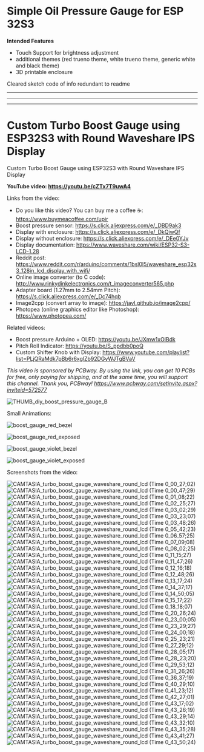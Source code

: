 # Simple Oil Pressure Gauge for ESP 32S3

**Intended Features**

- Touch Support for brightness adjustment
- additional themes (red trueno theme, white trueno theme, generic white and black theme)
- 3D printable enclosure

Cleared sketch code of info redundant to readme

------------
------------
------------ 
# Custom Turbo Boost Gauge using ESP32S3 with Round Waveshare IPS Display
Custom Turbo Boost Gauge using ESP32S3 with Round Waveshare IPS Display



**YouTube video: https://youtu.be/cZTx7T9uwA4**


Links from the video:
- Do you like this video? You can buy me a coffee ☕: https://www.buymeacoffee.com/upir
- Boost pressure sensor: https://s.click.aliexpress.com/e/_DBD9ak3
- Display with enclosure: https://s.click.aliexpress.com/e/_DkQiwQf
- Display without enclosure: https://s.click.aliexpress.com/e/_DEe0YJv
- Display documentation: https://www.waveshare.com/wiki/ESP32-S3-LCD-1.28
- Reddit post: https://www.reddit.com/r/arduino/comments/1bsl0l5/waveshare_esp32s3_128in_lcd_display_with_wifi/
- Online image converter (to C code): http://www.rinkydinkelectronics.com/t_imageconverter565.php
- Adapter board (1.27mm to 2.54mm Pitch): https://s.click.aliexpress.com/e/_Dc74hqb
- Image2cpp (convert array to image): https://javl.github.io/image2cpp/
- Photopea (online graphics editor like Photoshop): https://www.photopea.com/


Related videos:
- Boost pressure Arduino + OLED: https://youtu.be/JXmw1xOlBdk
- Pitch Roll Indicator: https://youtu.be/S_ppdbb0poQ
- Custom Shifter Knob with Display: https://www.youtube.com/playlist?list=PLjQRaMdk7pBb6r6xglZb92DGyWJTgBVaV

_This video is sponsored by PCBway. By using the link, you can get 10 PCBs for free, only paying for shipping, and at the same time, you will support this channel. Thank you, PCBway! https://www.pcbway.com/setinvite.aspx?inviteid=572577_

![THUMB_diy_boost_pressure_gauge_B](https://github.com/upiir/custom_boost_gauge_esp32/assets/117754156/e899b691-7cfe-4f21-853d-03f3aa8d6c6b)



Small Animations:

![boost_gauge_red_bezel](https://github.com/upiir/custom_boost_gauge_esp32/assets/117754156/b5eee7e9-96d4-4a94-abc9-69828083c2f3)

![boost_gauge_red_exposed](https://github.com/upiir/custom_boost_gauge_esp32/assets/117754156/df065611-1374-4b77-b75c-942e51522103)

![boost_gauge_violet_bezel](https://github.com/upiir/custom_boost_gauge_esp32/assets/117754156/ac0acb6d-ecd2-4826-98cf-5f4ffc570849)

![boost_gauge_violet_exposed](https://github.com/upiir/custom_boost_gauge_esp32/assets/117754156/5738d644-d8a0-44e6-9bbf-483f86d5b743)



Screenshots from the video:

![CAMTASIA_turbo_boost_gauge_waveshare_round_lcd (Time 0_00_27;02)](https://github.com/upiir/custom_boost_gauge_esp32/assets/117754156/98bc5065-027b-42eb-9e39-ba089223df7c)
![CAMTASIA_turbo_boost_gauge_waveshare_round_lcd (Time 0_00_47;29)](https://github.com/upiir/custom_boost_gauge_esp32/assets/117754156/0501fdec-385a-4059-84ce-bcb8242d2301)
![CAMTASIA_turbo_boost_gauge_waveshare_round_lcd (Time 0_01_08;22)](https://github.com/upiir/custom_boost_gauge_esp32/assets/117754156/1a702118-9952-45d0-a510-a29b989d504f)
![CAMTASIA_turbo_boost_gauge_waveshare_round_lcd (Time 0_02_25;27)](https://github.com/upiir/custom_boost_gauge_esp32/assets/117754156/c453527c-2e7e-4885-8ff7-c21f6e82d398)
![CAMTASIA_turbo_boost_gauge_waveshare_round_lcd (Time 0_03_02;29)](https://github.com/upiir/custom_boost_gauge_esp32/assets/117754156/5278de69-aa87-46f1-bce1-2df2a0203cb2)
![CAMTASIA_turbo_boost_gauge_waveshare_round_lcd (Time 0_03_23;07)](https://github.com/upiir/custom_boost_gauge_esp32/assets/117754156/610c57af-d0fb-4b21-821c-8e69f9f92536)
![CAMTASIA_turbo_boost_gauge_waveshare_round_lcd (Time 0_03_48;26)](https://github.com/upiir/custom_boost_gauge_esp32/assets/117754156/bf10f52c-f34f-43a3-b122-43c744b71809)
![CAMTASIA_turbo_boost_gauge_waveshare_round_lcd (Time 0_05_42;23)](https://github.com/upiir/custom_boost_gauge_esp32/assets/117754156/a8e47065-105f-4c91-8a8a-4f020590e039)
![CAMTASIA_turbo_boost_gauge_waveshare_round_lcd (Time 0_06_57;25)](https://github.com/upiir/custom_boost_gauge_esp32/assets/117754156/10a1091b-6f2b-4159-8b9f-756d93a4ea01)
![CAMTASIA_turbo_boost_gauge_waveshare_round_lcd (Time 0_07_09;08)](https://github.com/upiir/custom_boost_gauge_esp32/assets/117754156/e5fac67d-23e9-4250-b881-6720a96a0fef)
![CAMTASIA_turbo_boost_gauge_waveshare_round_lcd (Time 0_08_02;25)](https://github.com/upiir/custom_boost_gauge_esp32/assets/117754156/0d36b245-672f-4d83-8dde-3a7aff41a044)
![CAMTASIA_turbo_boost_gauge_waveshare_round_lcd (Time 0_11_15;27)](https://github.com/upiir/custom_boost_gauge_esp32/assets/117754156/ed3259c6-709c-459e-9bae-6708a5d92f5a)
![CAMTASIA_turbo_boost_gauge_waveshare_round_lcd (Time 0_11_47;26)](https://github.com/upiir/custom_boost_gauge_esp32/assets/117754156/988f795f-b57a-4c99-9594-1788324f6afe)
![CAMTASIA_turbo_boost_gauge_waveshare_round_lcd (Time 0_12_16;18)](https://github.com/upiir/custom_boost_gauge_esp32/assets/117754156/2f3bf9bc-ff2b-49d4-af74-46992aedf911)
![CAMTASIA_turbo_boost_gauge_waveshare_round_lcd (Time 0_12_48;26)](https://github.com/upiir/custom_boost_gauge_esp32/assets/117754156/218437ec-4305-46fb-a62f-5f9c92918545)
![CAMTASIA_turbo_boost_gauge_waveshare_round_lcd (Time 0_13_17;24)](https://github.com/upiir/custom_boost_gauge_esp32/assets/117754156/c61cbed3-8356-4f71-98c6-e1e5da05db60)
![CAMTASIA_turbo_boost_gauge_waveshare_round_lcd (Time 0_14_37;17)](https://github.com/upiir/custom_boost_gauge_esp32/assets/117754156/7612d6da-236d-4860-a1a1-46a7477e800a)
![CAMTASIA_turbo_boost_gauge_waveshare_round_lcd (Time 0_14_50;05)](https://github.com/upiir/custom_boost_gauge_esp32/assets/117754156/dfd59054-a403-4ce8-9d7e-b7412328abb9)
![CAMTASIA_turbo_boost_gauge_waveshare_round_lcd (Time 0_15_17;22)](https://github.com/upiir/custom_boost_gauge_esp32/assets/117754156/1923b2e1-5986-4394-ab4e-7155aa1b547f)
![CAMTASIA_turbo_boost_gauge_waveshare_round_lcd (Time 0_18_18;07)](https://github.com/upiir/custom_boost_gauge_esp32/assets/117754156/fd22c886-0c4f-4353-8a70-51e7fbd5efde)
![CAMTASIA_turbo_boost_gauge_waveshare_round_lcd (Time 0_20_26;24)](https://github.com/upiir/custom_boost_gauge_esp32/assets/117754156/a27ad215-6914-4bd8-a16e-3816f9a704fa)
![CAMTASIA_turbo_boost_gauge_waveshare_round_lcd (Time 0_23_00;05)](https://github.com/upiir/custom_boost_gauge_esp32/assets/117754156/4c23026e-d984-4a3e-b878-05004837eb9b)
![CAMTASIA_turbo_boost_gauge_waveshare_round_lcd (Time 0_23_29;27)](https://github.com/upiir/custom_boost_gauge_esp32/assets/117754156/ce67fa00-1cd3-4f5e-b94c-2016979b53b1)
![CAMTASIA_turbo_boost_gauge_waveshare_round_lcd (Time 0_24_00;18)](https://github.com/upiir/custom_boost_gauge_esp32/assets/117754156/5e013573-cc68-44d3-a5a8-1c9e9a5c6f69)
![CAMTASIA_turbo_boost_gauge_waveshare_round_lcd (Time 0_25_23;21)](https://github.com/upiir/custom_boost_gauge_esp32/assets/117754156/6ea227cb-c0b4-4fe4-86e0-38fa03992e35)
![CAMTASIA_turbo_boost_gauge_waveshare_round_lcd (Time 0_27_29;12)](https://github.com/upiir/custom_boost_gauge_esp32/assets/117754156/b5dc714c-52c4-4b19-a664-3dcfca676291)
![CAMTASIA_turbo_boost_gauge_waveshare_round_lcd (Time 0_28_05;17)](https://github.com/upiir/custom_boost_gauge_esp32/assets/117754156/c57a4b3a-9f04-45b3-990f-3f4c7d017b01)
![CAMTASIA_turbo_boost_gauge_waveshare_round_lcd (Time 0_28_23;20)](https://github.com/upiir/custom_boost_gauge_esp32/assets/117754156/87d32a39-2c18-410d-b66f-41365f402ffb)
![CAMTASIA_turbo_boost_gauge_waveshare_round_lcd (Time 0_29_53;12)](https://github.com/upiir/custom_boost_gauge_esp32/assets/117754156/f7a0ac4c-7e6b-474d-8329-5c04fbd88650)
![CAMTASIA_turbo_boost_gauge_waveshare_round_lcd (Time 0_31_26;26)](https://github.com/upiir/custom_boost_gauge_esp32/assets/117754156/00d098a6-862f-4c11-8e11-10ed3af40c44)
![CAMTASIA_turbo_boost_gauge_waveshare_round_lcd (Time 0_36_37;19)](https://github.com/upiir/custom_boost_gauge_esp32/assets/117754156/bedcb67e-6a8e-498d-9e35-9b1034ee9f51)
![CAMTASIA_turbo_boost_gauge_waveshare_round_lcd (Time 0_40_29;10)](https://github.com/upiir/custom_boost_gauge_esp32/assets/117754156/86e0513d-00a7-4d39-8cfe-d13a975f5d0d)
![CAMTASIA_turbo_boost_gauge_waveshare_round_lcd (Time 0_41_23;12)](https://github.com/upiir/custom_boost_gauge_esp32/assets/117754156/bbc4e74a-8e44-4d86-8f44-621f08518234)
![CAMTASIA_turbo_boost_gauge_waveshare_round_lcd (Time 0_42_27;01)](https://github.com/upiir/custom_boost_gauge_esp32/assets/117754156/31fe051e-5cda-4f18-9a37-5840381da4f5)
![CAMTASIA_turbo_boost_gauge_waveshare_round_lcd (Time 0_43_17;02)](https://github.com/upiir/custom_boost_gauge_esp32/assets/117754156/55b56bcb-60a8-4104-8ca5-ec70a45b2d80)
![CAMTASIA_turbo_boost_gauge_waveshare_round_lcd (Time 0_43_26;19)](https://github.com/upiir/custom_boost_gauge_esp32/assets/117754156/a6cb298b-e0e7-4cd6-9120-bd253a732f72)
![CAMTASIA_turbo_boost_gauge_waveshare_round_lcd (Time 0_43_29;14)](https://github.com/upiir/custom_boost_gauge_esp32/assets/117754156/325ffe6d-dc81-4e9b-94d2-f86baf4fbc36)
![CAMTASIA_turbo_boost_gauge_waveshare_round_lcd (Time 0_43_32;10)](https://github.com/upiir/custom_boost_gauge_esp32/assets/117754156/831e37c2-ed8f-426c-abe6-9f90a71be8a8)
![CAMTASIA_turbo_boost_gauge_waveshare_round_lcd (Time 0_43_35;28)](https://github.com/upiir/custom_boost_gauge_esp32/assets/117754156/2508a502-6e67-427f-bfd3-cac5fc1c0e3e)
![CAMTASIA_turbo_boost_gauge_waveshare_round_lcd (Time 0_43_41;27)](https://github.com/upiir/custom_boost_gauge_esp32/assets/117754156/f91c2691-30e7-4159-a2dd-49c8fc4b51e1)
![CAMTASIA_turbo_boost_gauge_waveshare_round_lcd (Time 0_43_50;24)](https://github.com/upiir/custom_boost_gauge_esp32/assets/117754156/8f098d27-a8d8-4f33-a75b-eb7a65e78cb3)






